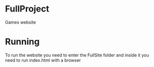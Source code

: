 # FullProject
Games website
# Running
To run the website you need to enter the FullSite folder and inside it you need to run index.html with a browser
